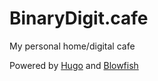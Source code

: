 # BinaryDigit.cafe

My personal home/digital cafe

Powered by [Hugo](https://gohugo.io) and [Blowfish](https://blowfish.page)